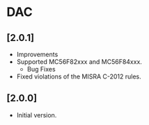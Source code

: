 # DAC

## [2.0.1]

- Improvements
- Supported MC56F82xxx and MC56F84xxx.
  - Bug Fixes
- Fixed violations of the MISRA C-2012 rules.

## [2.0.0]

- Initial version.
